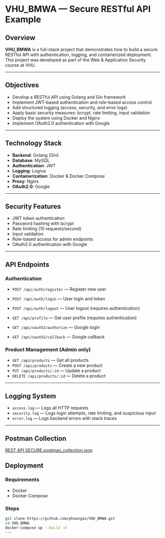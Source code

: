 # VHU_BMWA — Secure RESTful API Example

## Overview

**VHU_BMWA** is a full-stack project that demonstrates how to build a secure RESTful API with authentication, logging, and containerized deployment. This project was developed as part of the Web & Application Security course at VHU.

---

## Objectives

- Develop a RESTful API using Golang and Gin framework
- Implement JWT-based authentication and role-based access control
- Add structured logging (access, security, and error logs)
- Apply basic security measures: bcrypt, rate limiting, input validation
- Deploy the system using Docker and Nginx
- Implement OAuth2.0 authentication with Google
---

## Technology Stack

- **Backend**: Golang (Gin)
- **Database**: MySQL
- **Authentication**: JWT
- **Logging**: Logrus
- **Containerization**: Docker & Docker Compose
- **Proxy**: Nginx
- **OAuth2.0**: Google
---

## Security Features

- JWT token authentication
- Password hashing with bcrypt
- Rate limiting (10 requests/second)
- Input validation
- Role-based access for admin endpoints
- OAuth2.0 authentication with Google
---

## API Endpoints

### Authentication

- `POST /api/auth/register` — Register new user  
- `POST /api/auth/login` — User login and token 
- `POST /api/auth/logout` — User logout (requires authentication)
- `GET /api/profile` — Get user profile (requires authentication)

- `GET /api/oauth2/authorize` — Google login
- `GET /api/oauth2/callback` — Google callback

### Product Management (Admin only)

- `GET /api/products` — Get all products  
- `POST /api/products` — Create a new product  
- `PUT /api/products/:id` — Update a product  
- `DELETE /api/products/:id` — Delete a product  

---

## Logging System

- `access.log` — Logs all HTTP requests  
- `security.log` — Logs login attempts, rate limiting, and suspicious input  
- `error.log` — Logs backend errors with stack traces  

---

## Postman Collection

[REST API SECURE.postman_collection.json](REST%20API%20SECURE.postman_collection.json)
## Deployment

### Requirements

- Docker  
- Docker Compose

### Steps

```bash
git clone https://github.com/phuongaz/VHU_BMWA.git
cd VHU_BMWA
docker-compose up --build -d
---
```
